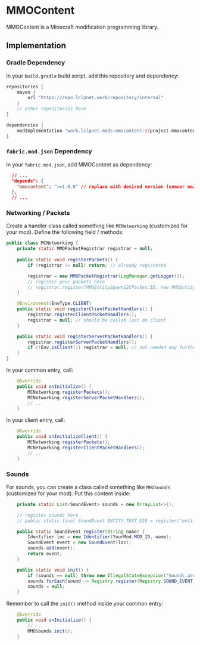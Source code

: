 # MMOContent
MMOContent is a Minecraft modification programming library.

## Implementation
### Gradle Dependency
In your `build.gradle` build script, add this repository and dependency:
```groovy
repositories {
    maven {
        url "https://repo.lclpnet.work/repository/internal"
    }
    // other repositories here
}

dependencies {
    modImplementation "work.lclpnet.mods:mmocontent:${project.mmocontent_version}" // replace with version
}
```

### `fabric.mod.json` Dependency
In your `fabric.mod.json`, add MMOContent as dependency:
```json
  // ...
  "depends": {
    "mmocontent": ">=1.0.0" // replace with desired version (semver enabled)
  },
  // ...
```


### Networking / Packets
Create a handler class called something like `MCNetworking` (customized for your mod).
Define the following field / methods:
```java
public class MCNetworking {
    private static MMOPacketRegistrar registrar = null;
    
    public static void registerPackets() {
        if (registrar != null) return; // already registered

        registrar = new MMOPacketRegistrar(LogManager.getLogger());
        // register your packets here
        // registrar.register(MMOEntitySpawnS2CPacket.ID, new MMOEntitySpawnS2CPacket.Decoder());
    }

    @Environment(EnvType.CLIENT)
    public static void registerClientPacketHandlers() {
        registrar.registerClientPacketHandlers();
        registrar = null; // should be called last on client
    }

    public static void registerServerPacketHandlers() {
        registrar.registerServerPacketHandlers();
        if (!Env.isClient()) registrar = null; // not needed any further on a dedicated server
    }
} 
```

In your common entry, call:
```java
    @Override
    public void onInitialize() {
        MCNetworking.registerPackets();
        MCNetworking.registerServerPacketHandlers();
        // ...
    }
```

In your client entry, call:
```java
    @Override
    public void onInitializeClient() {
        MCNetworking.registerPackets();
        MCNetworking.registerClientPacketHandlers();
        // ...
    }
```

### Sounds
For sounds, you can create a class called something like `MMOSounds` (customized for your mod).
Put this content inside:
```java
    private static List<SoundEvent> sounds = new ArrayList<>();

    // register sounds here
    // public static final SoundEvent ENTITY_TEST_DIE = register("entity.test.die");

    public static SoundEvent register(String name) {
        Identifier loc = new Identifier(YourMod.MOD_ID, name);
        SoundEvent event = new SoundEvent(loc);
        sounds.add(event);
        return event;
    }

    public static void init() {
        if (sounds == null) throw new IllegalStateException("Sounds are already initialized");
        sounds.forEach(sound -> Registry.register(Registry.SOUND_EVENT, ((SoundEventAccessor) sound).getId(), sound));
        sounds = null;
    }
```
Remember to call the `init()` method inside your common entry:
```java
    @Override
    public void onInitialize() {
        // ...
        MMOSounds.init();
    }
```
